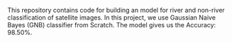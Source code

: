 This repository contains code for building an  model for river and non-river classification of satellite images. In this project, we use Gaussian Naive Bayes (GNB) classifier from Scratch. The model gives us the Accuracy: 98.50%. 
